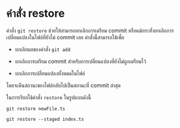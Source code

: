 # คำสั่ง restore
คำสั่ง `git restore` ช่วยให้สามารถยกเลิกการเตรียม commit หรือแม้กระทั่งยกเลิกการเปลี่ยนแปลงในไฟล์ที่ยังไม่ commit เลย คำสั่งนี้สามารถใช้เพื่อ
 - ยกเลิกผลของคำสั่ง `git add`

 - ยกเลิกการเตรียม commit สำหรับการเปลี่ยนแปลงที่ยังไม่ถูกเตรียมไว้

 - ยกเลิกการเปลี่ยนแปลงทั้งหมดในไฟล์ 

โดยจะคืนสถานะของไฟล์กลับไปเป็นสถานะที่ commit ล่าสุด

ในการเรียกใช้คำสั่ง `restore` ในรูปแบบดังนี้

```
git restore newFile.ts
```

```
git restore --staged index.ts
```